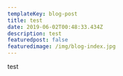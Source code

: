 ```yaml
---
templateKey: blog-post
title: test
date: 2019-06-02T00:48:33.434Z
description: test
featuredpost: false
featuredimage: /img/blog-index.jpg
---
```

test
